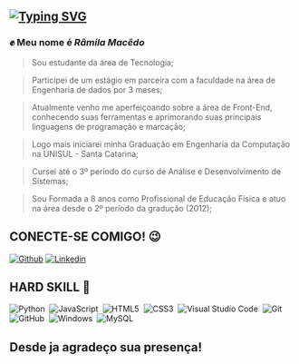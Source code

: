 ## [![Typing SVG](https://readme-typing-svg.herokuapp.com/?color=fff&size=35&center=true&vCenter=true&width=1000&lines=Seja+Bem+Vindo(a)+ao+meu+perfil+do+GitHub!+:%29)](https://git.io/typing-svg)

### ✊ Meu nome é *Râmila Macêdo*
> Sou estudante da área de Tecnologia;

> Participei de um estágio em parceira com a faculdade na área de Engenharia de dados por 3 meses;

> Atualmente venho me aperfeiçoando sobre a área de Front-End, conhecendo suas ferramentas e aprimorando suas principais linguagens de programação e marcação;

> Logo mais iniciarei minha Graduação em Engenharia da Computação na UNISUL - Santa Catarina;

> Cursei até o 3º período do curso de Análise e Desenvolvimento de Sistemas;

> Sou Formada a 8 anos como Profissional de Educação Física e atuo na área desde o 2º período da gradução (2012);
 
## CONECTE-SE COMIGO! 😉
[![Github](https://img.shields.io/badge/Github-000?style=for-the-badge&logo=Github&logoColor=0E76A8)](https://github.com/RamilaMacedo/) [![Linkedin](https://img.shields.io/badge/Linkedin-000?style=for-the-badge&logo=Linkedin&logoColor=0E76A8)](https://www.linkedin.com/in/r%C3%A2mila-mac%C3%AAdo-31b18620a/) 

## HARD SKILL 📌
![Python](https://img.shields.io/badge/Python-0D1117?style=for-the-badge&logo=python)&nbsp;
![JavaScript](https://img.shields.io/badge/JavaScript-0D1117?style=for-the-badge&logo=javascript)&nbsp;
![HTML5](https://img.shields.io/badge/HTML5-0D1117?style=for-the-badge&logo=HTML5)&nbsp;
![CSS3](https://img.shields.io/badge/-CSS3-0D1117?style=for-the-badge&logo=CSS3&labelColor=0D1117)&nbsp;
![Visual Studio Code](https://img.shields.io/badge/-Visual%20Studio%20Code-0D1117?style=for-the-badge&logo=visual-studio-code&logoColor=007ACC&labelColor=0D1117)&nbsp;
![Git](https://img.shields.io/badge/-Git-0D1117?style=for-the-badge&logo=git&labelColor=0D1117)&nbsp;
![GitHub](https://img.shields.io/badge/-GitHub-0D1117?style=for-the-badge&logo=github&labelColor=0D1117)&nbsp;
![Windows](https://img.shields.io/badge/-Windows-0D1117?style=for-the-badge&logo=windows&labelColor=0D1117)&nbsp;
![MySQL](https://img.shields.io/badge/-MySQL-0D1117?style=for-the-badge&logo=MySQL&labelColor=0D1117)&nbsp;


## Desde ja agradeço sua presença!

